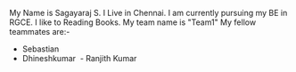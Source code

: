 My Name is Sagayaraj S.
I Live in Chennai.
I am currently pursuing my BE in RGCE.
I like to Reading Books.
My team name is "Team1"
My fellow teammates are:-
   - Sebastian
   - Dhineshkumar
   - Ranjith Kumar
